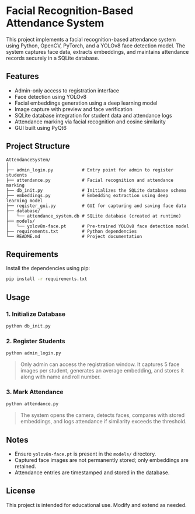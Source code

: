 # Facial Recognition-Based Attendance System

This project implements a facial recognition-based attendance system using Python, OpenCV, PyTorch, and a YOLOv8 face detection model. The system captures face data, extracts embeddings, and maintains attendance records securely in a SQLite database.

## Features

- Admin-only access to registration interface  
- Face detection using YOLOv8  
- Facial embeddings generation using a deep learning model  
- Image capture with preview and face verification  
- SQLite database integration for student data and attendance logs  
- Attendance marking via facial recognition and cosine similarity  
- GUI built using PyQt6  

## Project Structure

```
AttendanceSystem/
│
├── admin_login.py           # Entry point for admin to register students
├── attendance.py            # Facial recognition and attendance marking
├── db_init.py               # Initializes the SQLite database schema
├── embeddings.py            # Embedding extraction using deep learning model
├── register_gui.py          # GUI for capturing and saving face data
├── database/
│   └── attendance_system.db # SQLite database (created at runtime)
├── models/
│   └── yolov8n-face.pt      # Pre-trained YOLOv8 face detection model
├── requirements.txt         # Python dependencies
└── README.md                # Project documentation
```

## Requirements

Install the dependencies using pip:

```bash
pip install -r requirements.txt
```

## Usage

### 1. Initialize Database

```bash
python db_init.py
```

### 2. Register Students

```bash
python admin_login.py
```

> Only admin can access the registration window. It captures 5 face images per student, generates an average embedding, and stores it along with name and roll number.

### 3. Mark Attendance

```bash
python attendance.py
```

> The system opens the camera, detects faces, compares with stored embeddings, and logs attendance if similarity exceeds the threshold.

## Notes

- Ensure `yolov8n-face.pt` is present in the `models/` directory.  
- Captured face images are not permanently stored; only embeddings are retained.  
- Attendance entries are timestamped and stored in the database.

## License

This project is intended for educational use. Modify and extend as needed.
